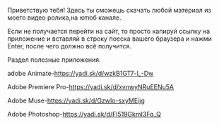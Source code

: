 Приветствую тебя! Здесь ты  сможешь скачать любой материал из моего видео ролика,на ютюб канале.

Если не получается перейти на сайт, то просто капируй ссылку на приложение и вставляй в строку поеска вашего браузера и нажми Enter, после чего должно всё получится.                    
                    
Раздел полезные приложения.


adobe Animate-https://yadi.sk/d/wzkB1GT7-l_-Dw

Adobe Premiere Pro-https://yadi.sk/d/xvnwyNRuEENu5A

Adobe Muse-https://yadi.sk/d/GzwIo-sxyMEijg

Adobe Photoshop-https://yadi.sk/d/Fl519GkmI3Fq_Q

